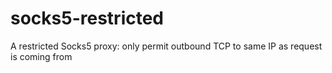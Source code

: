 # socks5-restricted
A restricted Socks5 proxy: only permit outbound TCP to same IP as request is coming from
